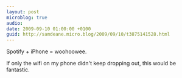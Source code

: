 ```yaml
---
layout: post
microblog: true
audio: 
date: 2009-09-10 01:00:00 +0100
guid: http://samdeane.micro.blog/2009/09/10/t3875141528.html
---
```

Spotify + iPhone = woohoowee. 

If only the wifi on my phone didn't keep dropping out, this would be fantastic.
